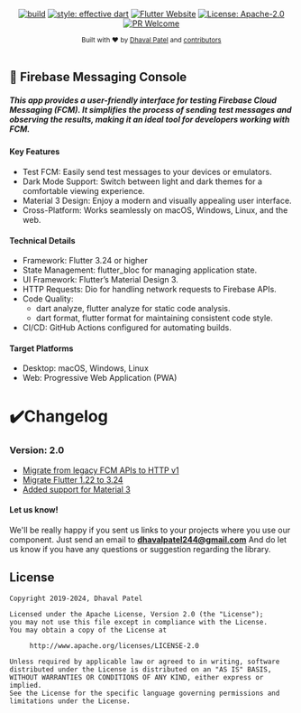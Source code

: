 
<p align="center">
	<a href="https://github.com/Dhaval2404/firebase-messaging-console/actions"><img src="https://github.com/Dhaval2404/firebase-messaging-console/workflows/firebase-deploy-app/badge.svg" alt="build"></a>
	<a href="https://github.com/tenhobi/effective_dart"><img src="https://img.shields.io/badge/style-effective_dart-40c4ff.svg" alt="style: effective dart"></a>
	<a href="https://flutter.dev/"><img src="https://img.shields.io/badge/flutter-website-deepskyblue.svg" alt="Flutter Website"></a>
	<a href="https://opensource.org/licenses/Apache-2.0"><img src="https://img.shields.io/badge/License-Apache%202.0-blue.svg" alt="License: Apache-2.0"></a>
	<a href="https://github.com/Dhaval2404/firebase-messaging-console"><img src="https://img.shields.io/badge/PRs-welcome-brightgreen.svg" alt="PR Welcome"></a>
</p>

<div align="center">
  <sub>Built with ❤︎ by
  <a href="https://twitter.com/Dhaval2404">Dhaval Patel</a> and
  <a href="https://github.com/dhaval2404/firebase-messaging-console/graphs/contributors">
    contributors
  </a>
</div>

<br/>

## 🚀 Firebase Messaging Console

##### This app provides a user-friendly interface for testing Firebase Cloud Messaging (FCM). It simplifies the process of sending test messages and observing the results, making it an ideal tool for developers working with FCM.

#### Key Features

- Test FCM: Easily send test messages to your devices or emulators.
- Dark Mode Support: Switch between light and dark themes for a comfortable viewing experience.
- Material 3 Design: Enjoy a modern and visually appealing user interface.
- Cross-Platform: Works seamlessly on macOS, Windows, Linux, and the web.

#### Technical Details

- Framework: Flutter 3.24 or higher
- State Management: flutter_bloc for managing application state.
- UI Framework: Flutter’s Material Design 3.
- HTTP Requests: Dio for handling network requests to Firebase APIs.
- Code Quality:
  - dart analyze, flutter analyze for static code analysis.
  - dart format, flutter format for maintaining consistent code style.
- CI/CD: GitHub Actions configured for automating builds.

#### Target Platforms

- Desktop: macOS, Windows, Linux
- Web: Progressive Web Application (PWA)

# ✔️Changelog

### Version: 2.0
- [Migrate from legacy FCM APIs to HTTP v1](https://firebase.google.com/docs/cloud-messaging/migrate-v1)
- [Migrate Flutter 1.22 to 3.24](https://docs.flutter.dev/release/release-notes)
- [Added support for Material 3](https://m3.material.io/)

#### Let us know!

We'll be really happy if you sent us links to your projects where you use our component. Just send an email to **dhavalpatel244@gmail.com** And do let us know if you have any questions or suggestion regarding the library.

## License

    Copyright 2019-2024, Dhaval Patel

    Licensed under the Apache License, Version 2.0 (the "License");
    you may not use this file except in compliance with the License.
    You may obtain a copy of the License at

         http://www.apache.org/licenses/LICENSE-2.0

    Unless required by applicable law or agreed to in writing, software
    distributed under the License is distributed on an "AS IS" BASIS,
    WITHOUT WARRANTIES OR CONDITIONS OF ANY KIND, either express or implied.
    See the License for the specific language governing permissions and
    limitations under the License.